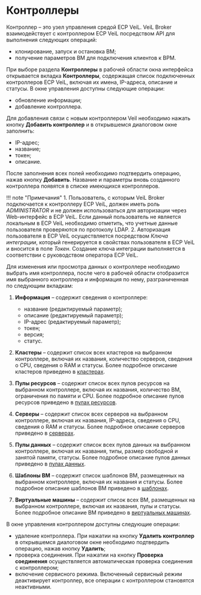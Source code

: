 # Контроллеры

Контроллер – это узел управления средой ECP VeiL. VeiL Broker взаимодействует с контроллером 
ECP VeiL посредством API для выполнения следующих операций: 

- клонирование, запуск и остановка ВМ;
- получение параметров ВМ для подключения клиентов к ВРМ.

При выборе раздела **Контроллеры** в рабочей области окна интерфейса открывается вкладка **Контроллеры**, 
содержащая список подключенных контроллеров ECP VeiL, включая их имена, IP-адреса, описание и статусы. 
В окне управления доступны следующие операции:

- обновление информации;
- добавление контроллера.

Для добавления связи с новым контроллером Veil необходимо нажать кнопку **Добавить контроллер** 
и в открывшемся диалоговом окне заполнить:

- IP-адрес;
- название;
- токен;
- описание.

После заполнения всех полей необходимо подтвердить операцию, нажав кнопку **Добавить**. 
Название и параметры вновь созданного контроллера появятся в списке имеющихся контроллеров.

!!! note "Примечания"
    1. Пользователь, с которым VeiL Broker подключается к контроллеру ECP VeiL, должен 
    иметь роль *ADMINISTRATOR* и не должен использоваться для авторизации через Web-интерфейс в ECP VeiL. 
    Если данный пользователь не является локальным в ECP VeiL необходимо отметить, что 
    учетные данные пользователя проверяются по протоколу LDAP. 
    2. Авторизация пользователя в ECP VeiL осуществляется посредством *Ключа интеграции*, 
    который генерируется в свойствах пользователя в ECP VeiL и вносится в поле *Токен*. 
    Создание ключа интеграции выполняется в соответствии с руководством оператора ECP VeiL.

Для изменения или просмотра данных о контроллере необходимо выбрать имя контроллера, 
после чего в рабочей области отобразится имя выбранного контроллера и информация по нему, 
разграниченная по следующим вкладкам:

1. **Информация** – содержит сведения о контроллере:
 
    - название (редактируемый параметр);
    - описание (редактируемый параметр);
    - IP-адрес (редактируемый параметр);
    - токен;
    - версия;
    - статус.

2. **Кластеры** – содержит список всех кластеров на выбранном контроллере, включая их названия, 
количество серверов, сведения о CPU, сведения о RAM и статусы.
Более подробное описание кластеров приведено в [кластерах](clusters.md).

3. **Пулы ресурсов** – содержит список всех пулов ресурсов на выбранном контроллере, 
включая их названия, количество ВМ, ограничения по памяти и CPU.
Более подробное описание пулов ресурсов приведено в [пулах ресурсов](resource_pools.md).

4. **Серверы** – содержит список всех серверов на выбранном контроллере, 
включая их названия, IP-адреса, сведения о CPU, сведения о RAM и статусы.
Более подробное описание серверов приведено в [серверах](nodes.md).

5. **Пулы данных** – содержит список всех пулов данных на выбранном контроллере, 
включая их названия, типы, размер свободной и занятой памяти, статусы.
Более подробное описание пулов данных приведено в [пулах данных](datapools.md).

6. **Шаблоны ВМ** – содержит список шаблонов ВМ, размещенных на 
выбранном контроллере, включая их названия и статусы.
Более подробное описание шаблонов ВМ приведено в [шаблонах](templates.md).

7. **Виртуальные машины** – содержит список всех ВМ, размещенных на выбранном 
контроллере, включая их названия, пулы и статусы.
Более подробное описание ВМ приведено в [виртуальных машинах](domains.md).

В окне управления контроллером доступны следующие операции:

- удаление контроллера. При нажатии на кнопку **Удалить контроллер** в открывшемся 
диалоговом окне необходимо подтвердить операцию, нажав кнопку **Удалить**;
- проверка соединения. При нажатии на кнопку **Проверка соединения** осуществляется 
автоматическая проверка соединения с контроллером;
- включение сервисного режима. Включенный сервисный режим деактивирует контроллер, 
все операции с контроллером становятся неактивными.
